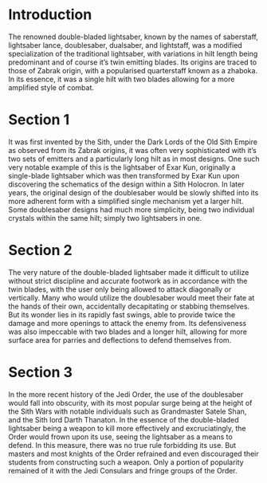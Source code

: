 # Introduction

The renowned double-bladed lightsaber, known by the names of saberstaff, lightsaber lance, doublesaber, dualsaber, and lightstaff, was a modified specialization of the traditional lightsaber, with variations in hilt length being predominant and of course it’s twin emitting blades.
Its origins are traced to those of Zabrak origin, with a popularised quarterstaff known as a zhaboka.
In its essence, it was a single hilt with two blades allowing for a more amplified style of combat.

# Section 1

It was first invented by the Sith, under the Dark Lords of the Old Sith Empire as observed from its Zabrak origins, it was often very sophisticated with it’s two sets of emitters and a particularly long hilt as in most designs.
One such very notable example of this is the lightsaber of Exar Kun, originally a single-blade lightsaber which was then transformed by Exar Kun upon discovering the schematics of the design within a Sith Holocron.
In later years, the original design of the doublesaber would be slowly shifted into its more adherent form with a simplified single mechanism yet a larger hilt.
Some doublesaber designs had much more simplicity, being two individual crystals within the same hilt; simply two lightsabers in one.

# Section 2

The very nature of the double-bladed lightsaber made it difficult to utilize without strict discipline and accurate footwork as in accordance with the twin blades, with the user only being allowed to attack diagonally or vertically.
Many who would utilize the doublesaber would meet their fate at the hands of their own, accidentally decapitating or stabbing themselves.
But its wonder lies in its rapidly fast swings, able to provide twice the damage and more openings to attack the enemy from.
Its defensiveness was also impeccable with two blades and a longer hilt, allowing for more surface area for parries and deflections to defend themselves from.

# Section 3

In the more recent history of the Jedi Order, the use of the doublesaber would fall into obscurity, with its most popular surge being at the height of the Sith Wars with notable individuals such as Grandmaster Satele Shan, and the Sith lord Darth Thanaton.
In the essence of the double-bladed lightsaber being a weapon to kill more effectively and excruciatingly, the Order would frown upon its use, seeing the lightsaber as a means to defend.
In this measure, there was no true rule forbidding its use.
But masters and most knights of the Order refrained and even discouraged their students from constructing such a weapon.
Only a portion of popularity remained of it with the Jedi Consulars and fringe groups of the Order.
